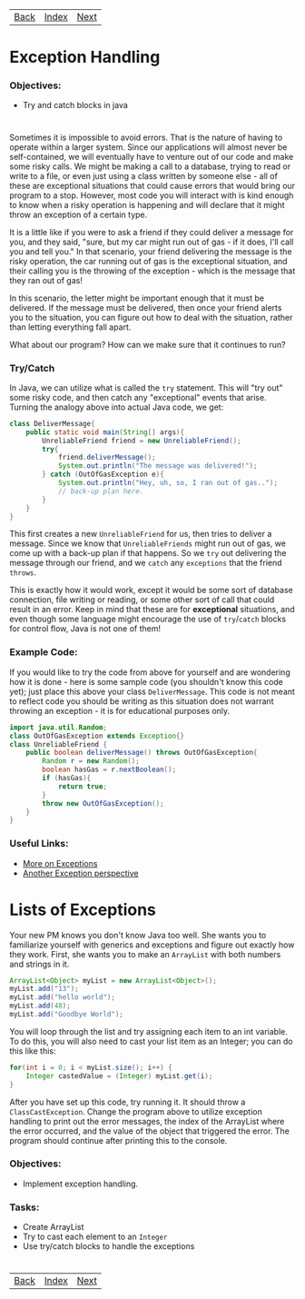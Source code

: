 <table width="100%">
    <tr>
        <td><a href="./014_Maps.md">Back</a></td>
        <td><a href="../Index.md">Index</a></td>
        <td><a href="">Next</a></td>
    </tr>
</table>

#

#   Exception Handling
### __Objectives:__
*   Try and catch blocks in java
#
Sometimes it is impossible to avoid errors. That is the nature of having to operate within a larger system. Since our applications will almost never be self-contained, we will eventually have to venture out of our code and make some risky calls. We might be making a call to a database, trying to read or write to a file, or even just using a class written by someone else - all of these are exceptional situations that could cause errors that would bring our program to a stop. However, most code you will interact with is kind enough to know when a risky operation is happening and will declare that it might throw an exception of a certain type.

It is a little like if you were to ask a friend if they could deliver a message for you, and they said, "sure, but my car might run out of gas - if it does, I'll call you and tell you." In that scenario, your friend delivering the message is the risky operation, the car running out of gas is the exceptional situation, and their calling you is the throwing of the exception - which is the message that they ran out of gas!

In this scenario, the letter might be important enough that it must be delivered. If the message must be delivered, then once your friend alerts you to the situation, you can figure out how to deal with the situation, rather than letting everything fall apart.

What about our program? How can we make sure that it continues to run?

### __Try/Catch__
In Java, we can utilize what is called the `try` statement. This will "try out" some risky code, and then catch any "exceptional" events that arise. Turning the analogy above into actual Java code, we get:
```java
class DeliverMessage{
    public static void main(String[] args){
        UnreliableFriend friend = new UnreliableFriend();
        try{
            friend.deliverMessage();
            System.out.println("The message was delivered!");
        } catch (OutOfGasException e){
            System.out.println("Hey, uh, so, I ran out of gas..");
            // back-up plan here.
        }
    }
}
```
This first creates a new `UnreliableFriend` for us, then tries to deliver a message. Since we know that `UnreliableFriends` might run out of gas, we come up with a back-up plan if that happens. So we `try` out delivering the message through our friend, and we `catch` any `exceptions` that the friend `throws`.

This is exactly how it would work, except it would be some sort of database connection, file writing or reading, or some other sort of call that could result in an error. Keep in mind that these are for __exceptional__ situations, and even though some language might encourage the use of `try`/`catch` blocks for control flow, Java is not one of them!

### __Example Code:__
If you would like to try the code from above for yourself and are wondering how it is done - here is some sample code (you shouldn't know this code yet); just place this above your class `DeliverMessage`. This code is not meant to reflect code you should be writing as this situation does not warrant throwing an exception - it is for educational purposes only.
```java
import java.util.Random;
class OutOfGasException extends Exception{}
class UnreliableFriend {
    public boolean deliverMessage() throws OutOfGasException{
        Random r = new Random();
        boolean hasGas = r.nextBoolean();
        if (hasGas){
            return true;
        }
        throw new OutOfGasException();
    }
}
```
### __Useful Links:__
*   [More on Exceptions](https://docs.oracle.com/javase/tutorial/essential/exceptions/index.html)
*   [Another Exception perspective](http://www.oracle.com/technetwork/java/effective-exceptions-092345.html)


# Lists of Exceptions
Your new PM knows you don't know Java too well. She wants you to familiarize yourself with generics and exceptions and figure out exactly how they work. First, she wants you to make an `ArrayList` with both numbers and strings in it.
```java
ArrayList<Object> myList = new ArrayList<Object>();
myList.add("13");
myList.add("hello world");
myList.add(48);
myList.add("Goodbye World");
```
You will loop through the list and try assigning each item to an int variable. To do this, you will also need to cast your list item as an Integer; you can do this like this:
```java
for(int i = 0; i < myList.size(); i++) {
    Integer castedValue = (Integer) myList.get(i);
}
```
After you have set up this code, try running it. It should throw a `ClassCastException`. Change the program above to utilize exception handling to print out the error messages, the index of the ArrayList where the error occurred, and the value of the object that triggered the error. The program should continue after printing this to the console.

### __Objectives__:
*   Implement exception handling.
### __Tasks:__
*   Create ArrayList
*   Try to cast each element to an `Integer`
*   Use try/catch blocks to handle the exceptions


#

[]()
<table width="100%">
    <tr>
        <td><a href="./014_Maps.md">Back</a></td>
        <td><a href="../Index.md">Index</a></td>
        <td><a href="">Next</a></td>
    </tr>
</table>
